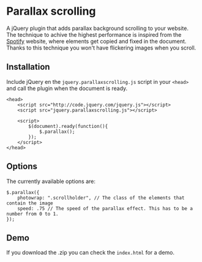 Parallax scrolling
==================

A jQuery plugin that adds parallax background scrolling to your website. The technique to achive the highest performance is inspired from the [Spotify](http://spotify.com) website, where elements get copied and fixed in the document. Thanks to this technique you won't have flickering images when you scroll.

Installation
------------
Include jQuery en the ```jquery.parallaxscrolling.js``` script in your ```<head>``` and call the plugin when the document is ready.
```
<head>
    <script src="http://code.jquery.com/jquery.js"></script>
    <script src="jquery.parallaxscrolling.js"></script>

    <script>
        $(document).ready(function(){
            $.parallax();
        });
    </script>
</head>
```

Options
-------
The currently available options are:
```
$.parallax({
    photowrap: ".scrollholder", // The class of the elements that contain the image
    speed: .75 // The speed of the parallax effect. This has to be a number from 0 to 1.
});
```

Demo
-----
If you download the .zip you can check the ```index.html``` for a demo.